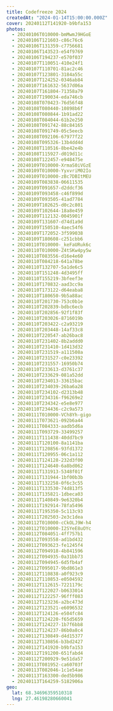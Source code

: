 ```yaml
---
title: Codefreeze 2024
createdAt: "2024-01-14T15:00:00.000Z"
cover: 20240112T141920-b9bfa153
photos:
  - 20240106T010000-bmMwmJ9HGoE
  - 20240106T121603-c86c76c6
  - 20240106T131359-c7756681
  - 20240106T143523-e54f9769
  - 20240106T194237-e570f037
  - 20240107T110051-410e24f1
  - 20240107T110701-81ac2c46
  - 20240107T123801-3184a55c
  - 20240107T124252-0346ab84
  - 20240107T161632-5637d06a
  - 20240107T161804-71358a79
  - 20240107T190034-eda746cb
  - 20240108T070423-76d56f48
  - 20240108T080440-10898b6f
  - 20240108T080844-1b91ad22
  - 20240108T084044-61b2e250
  - 20240108T091742-88c84165
  - 20240108T091749-05c5eecb
  - 20240108T092106-67977f22
  - 20240108T095326-13b4dd4d
  - 20240108T110516-8be42e4b
  - 20240108T115927-d019d11c
  - 20240108T122457-e948475e
  - 20240109T010000-XrmaS0iVGzE
  - 20240109T010000-YyxvriM02Io
  - 20240109T010000-zBc7DBItMEU
  - 20240109T083838-06611535
  - 20240109T091657-d2ddcf36
  - 20240109T093458-c46f899d
  - 20240109T093505-41ad7784
  - 20240109T102625-d0c2c801
  - 20240109T102644-18a8e459
  - 20240109T112132-0045901f
  - 20240109T131607-d74d1a9d
  - 20240109T150510-4aec54f6
  - 20240109T172052-3f599038
  - 20240109T180608-c251cbb6
  - 20240110T010000-_keFaURuk6c
  - 20240110T010000-Z4tSKw4py5w
  - 20240110T083556-d16e4e60
  - 20240110T084218-641a78be
  - 20240110T132707-5a1de6c5
  - 20240110T151248-4d3495ff
  - 20240110T155219-3bfeef3e
  - 20240110T170832-aad3cc9a
  - 20240110T173122-d64eaba8
  - 20240110T180650-9b5a88ac
  - 20240110T201730-753c0b1e
  - 20240110T202839-bdbc6ecb
  - 20240110T202856-92f1f83f
  - 20240110T203026-8716019b
  - 20240110T203422-c2a93219
  - 20240110T203448-14af33c8
  - 20240110T220547-ab26bac8
  - 20240110T231402-8b2addd0
  - 20240110T231410-1d413d32
  - 20240110T231519-a111508a
  - 20240110T231527-c0e23392
  - 20240110T231557-16950b74
  - 20240110T233613-d3761c37
  - 20240110T233629-081a52dd
  - 20240110T234013-33615bac
  - 20240110T234039-26ba6a28
  - 20240110T234102-d2313b48
  - 20240110T234316-f96269e2
  - 20240110T234342-e5e8e977
  - 20240110T234436-c2c9a573
  - 20240111T010000-VCh8Yh-gigo
  - 20240111T073621-092b6a44
  - 20240111T084333-aadb5d6a
  - 20240111T093729-33499257
  - 20240111T111438-40dd7bc9
  - 20240111T120100-8a1141ba
  - 20240111T120856-93fd1372
  - 20240111T120955-06c1a112
  - 20240111T124128-232d3f00
  - 20240111T124640-6a8bd062
  - 20240111T131913-5348f01f
  - 20240111T131944-1bf00b3b
  - 20240111T132258-0f6c3c55
  - 20240111T133530-74d813f5
  - 20240111T135821-1dbeca03
  - 20240111T140849-9e6320b4
  - 20240111T192914-78fa5496
  - 20240111T195350-5c113c93
  - 20240111T202503-2e3c1dea
  - 20240112T010000-cCkOLJ9W-h4
  - 20240112T010000-I2SYeE8uOYc
  - 20240112T084051-4ff757b1
  - 20240112T093558-ad1bd432
  - 20240112T093623-fe1245f4
  - 20240112T094918-4b841596
  - 20240112T094935-0a31bb73
  - 20240112T094945-6d5fb4af
  - 20240112T095017-9bd861e3
  - 20240112T110838-a0f923c9
  - 20240112T110853-e0504592
  - 20240112T112615-7221179c
  - 20240112T122027-b0633014
  - 20240112T122257-96fff083
  - 20240112T123236-a2bc473d
  - 20240112T123521-e6096532
  - 20240112T124126-e504fc84
  - 20240112T124220-f65d5659
  - 20240112T124227-1b7f6bb8
  - 20240112T124237-86b0a8c4
  - 20240112T130849-d4d15377
  - 20240112T130856-b3bd2427
  - 20240112T141920-b9bfa153
  - 20240112T191200-651fabd4
  - 20240112T200929-9e51da57
  - 20240113T081952-ca60703f
  - 20240113T082046-1c1e54ae
  - 20240113T163300-ded5b986
  - 20240113T164259-5182906a
geo:
  lat: 68.34696359510318
  lng: 27.46198280660041
---
```

